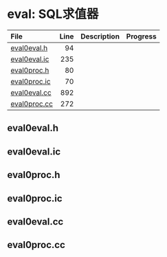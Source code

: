 # eval: SQL求值器

|File|Line|Description|Progress|
|:---|---:|:---|:---|
| [eval0eval.h](#eval0eval.h)            |    94 |||
| [eval0eval.ic](#eval0eval.ic)          |   235 |||
| [eval0proc.h](#eval0proc.h)            |    80 |||
| [eval0proc.ic](#eval0proc.ic)          |    70 |||
| [eval0eval.cc](#eval0eval.cc)  |   892 |||
| [eval0proc.cc](#eval0proc.cc)  |   272 |||

## eval0eval.h
<span id="eval0eval.h" />

## eval0eval.ic
<span id="eval0eval.ic" />

## eval0proc.h
<span id="eval0proc.h" />

## eval0proc.ic
<span id="eval0proc.ic" />

## eval0eval.cc
<span id="eval0eval.cc" />

## eval0proc.cc
<span id="eval0proc.cc" />
